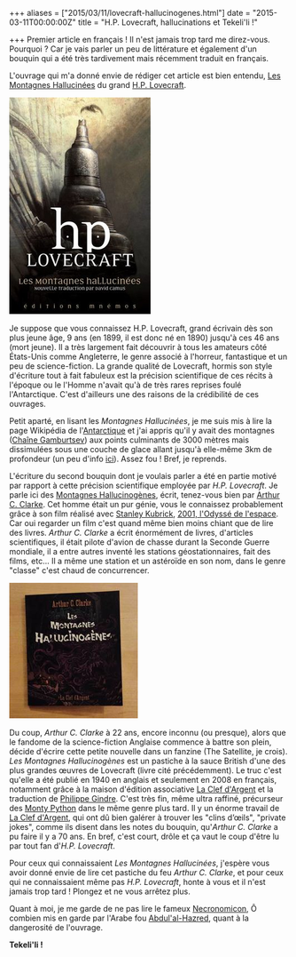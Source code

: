 +++
aliases = ["2015/03/11/lovecraft-hallucinogenes.html"]
date = "2015-03-11T00:00:00Z"
title = "H.P. Lovecraft, hallucinations et Tekeli'li !"

+++
Premier article en français ! Il n'est jamais trop tard me direz-vous. Pourquoi ? Car je vais parler un peu de littérature et également d'un bouquin qui a été très tardivement mais récemment traduit en français.

L'ouvrage qui m'a donné envie de rédiger cet article est bien entendu, [Les Montagnes Hallucinées][1] du grand [H.P. Lovecraft][2].

<img alt="H.P. Lovecraft - Les Montagnes Hallucinées" src="/images/posts/montagnes_hallucinees.jpg" />

Je suppose que vous connaissez H.P. Lovecraft, grand écrivain dès son plus jeune âge, 9 ans (en 1899, il est donc né en 1890) jusqu'à ces 46 ans (mort jeune). Il a très largement fait découvrir à tous les amateurs côté États-Unis comme Angleterre, le genre associé à l'horreur, fantastique et un peu de science-fiction. La grande qualité de Lovecraft, hormis son style d'écriture tout à fait fabuleux est la précision scientifique de ces récits à l'époque ou le l'Homme n'avait qu'à de très rares reprises foulé l'Antarctique. C'est d'ailleurs une des raisons de la crédibilité de ces ouvrages.

Petit aparté, en lisant les *Montagnes Hallucinées*, je me suis mis à lire la page Wikipédia de l'[Antarctique][10] et j'ai appris qu'il y avait des montagnes ([Chaîne Gamburtsev][12]) aux points culminants de 3000 mètres mais dissimulées sous une couche de glace allant jusqu'à elle-même 3km de profondeur (un peu d'info [ici][11]). Assez fou ! Bref, je reprends.

L'écriture du second bouquin dont je voulais parler a été en partie motivé par rapport à cette précision scientifique employée par *H.P. Lovecraft*. Je parle ici des [Montagnes Hallucinogènes][4], écrit, tenez-vous bien par [Arthur C. Clarke][3]. Cet homme était un pur génie, vous le connaissez probablement grâce à son film réalisé avec [Stanley Kubrick][5], [2001, l'Odyssé de l'espace][6]. Car oui regarder un film c'est quand même bien moins chiant que de lire des livres. *Arthur C. Clarke* a écrit énormément de livres, d'articles scientifiques, il était pilote d'avion de chasse durant la Seconde Guerre mondiale, il a entre autres inventé les stations géostationnaires, fait des films, etc... Il a même une station et un astéroïde en son nom, dans le genre "classe" c'est chaud de concurrencer.

<img alt="Arthur C. Clarke - Les Montagnes Hallucinogènes" src="/images/posts/montagnes_hallucinogenes.jpg" />

Du coup, *Arthur C. Clarke* à 22 ans, encore inconnu (ou presque), alors que le fandome de la science-fiction Anglaise commence à battre son plein, décide d'écrire cette petite nouvelle dans un fanzine (The Satellite, je crois). *Les Montagnes Hallucinogènes* est un pastiche à la sauce British d'une des plus grandes œuvres de Lovecraft (livre cité précédemment). Le truc c'est qu'elle a été publié en 1940 en anglais et seulement en 2008 en français, notamment grâce à la maison d'édition associative [La Clef d'Argent][7] et la traduction de [Philippe Gindre][8]. C'est très fin, même ultra raffiné, précurseur des [Monty Python][9] dans le même genre plus tard. Il y un énorme travail de [La Clef d'Argent][7], qui ont dû bien galérer à trouver les "clins d’œils", "private jokes", comme ils disent dans les notes du bouquin, qu'*Arthur C. Clarke* a pu faire il y a 70 ans. En bref, c'est court, drôle et ça vaut le coup d'être lu par tout fan d'*H.P. Lovecraft*.

Pour ceux qui connaissaient *Les Montagnes Hallucinées*, j'espère vous avoir donné envie de lire cet pastiche du feu *Arthur C. Clarke*, et pour ceux qui ne connaissaient même pas *H.P. Lovecraft*, honte à vous et il n'est jamais trop tard ! Plongez et ne vous arrêtez plus.

Quant à moi, je me garde de ne pas lire le fameux [Necronomicon][13], Ô combien mis en garde par l'Arabe fou [Abdul'al-Hazred][14], quant à la dangerosité de l'ouvrage.

**Tekeli'li !**

[1]: http://fr.wikipedia.org/wiki/Les_Montagnes_hallucin%C3%A9es
[2]: http://fr.wikipedia.org/wiki/H._P._Lovecraft
[3]: http://fr.wikipedia.org/wiki/Arthur_C._Clarke
[4]: http://fr.wikipedia.org/wiki/Les_Montagnes_hallucinog%C3%A8nes
[5]: http://fr.wikipedia.org/wiki/Stanley_Kubrick
[6]: http://fr.wikipedia.org/wiki/2001,_l%27Odyss%C3%A9e_de_l%27espace
[7]: http://fr.wikipedia.org/wiki/La_Clef_d%27Argent
[8]: http://fr.wikipedia.org/wiki/Philippe_Gindre
[9]: http://fr.wikipedia.org/wiki/Monty_Python
[10]: http://fr.wikipedia.org/wiki/Antarctique
[11]: http://www.sciencesetavenir.fr/nature-environnement/20111117.OBS4727/l-enigme-des-montagnes-cachees-de-l-antarctique.html
[12]: http://fr.wikipedia.org/wiki/Cha%C3%AEne_Gamburtsev
[13]: http://fr.wikipedia.org/wiki/Necronomicon
[14]: http://fr.wikipedia.org/wiki/Personnages_du_mythe_de_Cthulhu#Abdul_al-Hazred

